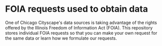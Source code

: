 # FOIA requests used to obtain data

One of Chicago Cityscape's data sources is taking advantage of the rights offered by the Illinois Freedom of Information Act (FOIA). This repository stores individual FOIA requests so that you can make your own request for the same data or learn how we formulate our requests. 
